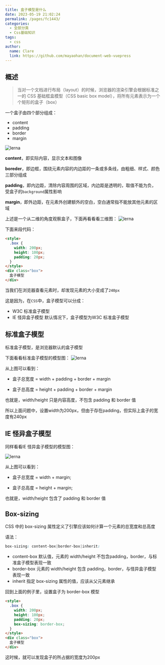 ```yaml
---
title: 盒子模型是什么
date: 2023-05-19 21:02:24
permalink: /pages/fc1443/
categories: 
  - 全部分类
  - Css基础知识
tags: 
  - css
author: 
  name: Clare
  link: https://github.com/mayaohan/document-web-vuepress
---
```



## 概述
> 当对一个文档进行布局（layout）的时候，浏览器的渲染引擎会根据标准之一的 CSS 基础框盒模型（CSS basic box model），将所有元素表示为一个个矩形的盒子（box）

<!-- more -->

一个盒子由四个部分组成：
+ content
+ padding
+ border
+ margin

![lerna](/learing_record/images/css01.webp)


**content**，即实际内容，显示文本和图像

**boreder**，即边框，围绕元素内容的内边距的一条或多条线，由粗细、样式、颜色三部分组成

**padding**，即内边距，清除内容周围的区域，内边距是透明的，取值不能为负，受盒子的```background```属性影响

**margin**，即外边距，在元素外创建额外的空白，空白通常指不能放其他元素的区域

上述是一个从二维的角度观察盒子，下面再看看看三维图：
![lerna](/learing_record/images/css02.webp)


下面来段代码：
```html
<style>
  .box {
    width: 200px;
    height: 100px;
    padding: 20px;
  }
</style>
<div class="box">
  盒子模型
</div>
```
当我们在浏览器查看元素时，却发现元素的大小变成了```240px```

这是因为，在```CSS```中，盒子模型可以分成：

+ W3C 标准盒子模型
+ IE 怪异盒子模型
默认情况下，盒子模型为W3C 标准盒子模型

## 标准盒子模型


标准盒子模型，是浏览器默认的盒子模型

下面看看标准盒子模型的模型图：
![lerna](/learing_record/images/css03.webp)

从上图可以看到：

+ 盒子总宽度 = width + padding + border + margin

+ 盒子总高度 = height + padding + border + margin

也就是，width/height 只是内容高度，不包含 padding 和 border 值

所以上面问题中，设置width为200px，但由于存在padding，但实际上盒子的宽度有240px

## IE 怪异盒子模型

同样看看IE 怪异盒子模型的模型图：


![lerna](/learing_record/images/css04.webp)

从上图可以看到：

+ 盒子总宽度 = width + margin;

+ 盒子总高度 = height + margin;

也就是，width/height 包含了 padding 和 border 值


## Box-sizing


CSS 中的 box-sizing 属性定义了引擎应该如何计算一个元素的总宽度和总高度

语法：
```css
box-sizing: content-box|border-box|inherit:
```

+ content-box 默认值，元素的 width/height 不包含padding，border，与标准盒子模型表现一致
+ border-box 元素的 width/height 包含 padding，border，与怪异盒子模型表现一致
+ inherit 指定 box-sizing 属性的值，应该从父元素继承


回到上面的例子里，设置盒子为 border-box 模型
```html
<style>
  .box {
    width: 200px;
    height: 100px;
    padding: 20px;
    box-sizing: border-box;
  }
</style>
<div class="box">
  盒子模型
</div>
```
这时候，就可以发现盒子的所占据的宽度为200px



